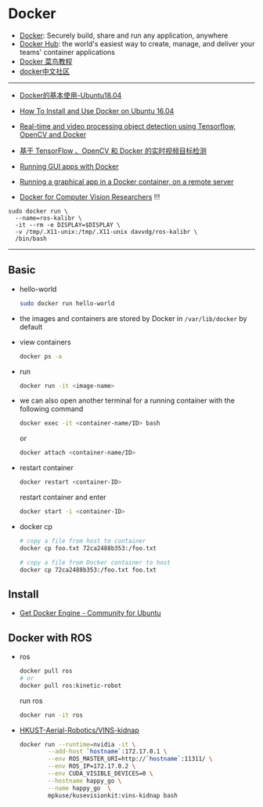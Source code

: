# Docker

* [Docker](https://www.docker.com/): Securely build, share and run any application, anywhere
* [Docker Hub](https://hub.docker.com/): the world's easiest way to create, manage, and deliver your teams' container applications
* [Docker 菜鸟教程](https://www.runoob.com/docker/docker-tutorial.html)
* [docker中文社区](http://www.docker.org.cn/)

-----

* [Docker的基本使用-Ubuntu18.04](https://blog.csdn.net/woodcorpse/article/details/80601899)

* [How To Install and Use Docker on Ubuntu 16.04](https://www.digitalocean.com/community/tutorials/how-to-install-and-use-docker-on-ubuntu-16-04)

* [Real-time and video processing object detection using Tensorflow, OpenCV and Docker](https://towardsdatascience.com/real-time-and-video-processing-object-detection-using-tensorflow-opencv-and-docker-2be1694726e5)
* [基于 TensorFlow 、OpenCV 和 Docker 的实时视频目标检测](https://www.leiphone.com/news/201807/V0dTefBD2QgNPwLj.html)

* [Running GUI apps with Docker](http://fabiorehm.com/blog/2014/09/11/running-gui-apps-with-docker/)

* [Running a graphical app in a Docker container, on a remote server](https://blog.yadutaf.fr/2017/09/10/running-a-graphical-app-in-a-docker-container-on-a-remote-server/)

* [Docker for Computer Vision Researchers](https://kusemanohar.info/2018/10/03/docker-for-computer-vision-researchers/) !!!

```
sudo docker run \
  --name=ros-kalibr \
  -it --rm -e DISPLAY=$DISPLAY \
  -v /tmp/.X11-unix:/tmp/.X11-unix davvdg/ros-kalibr \
  /bin/bash
```

-----

## Basic

* hello-world
  ```sh
  sudo docker run hello-world
  ```

* the images and containers are stored by Docker in `/var/lib/docker` by default

* view containers
  ```sh
  docker ps -a
  ```

* run
  ```sh
  docker run -it <image-name>
  ```

* we can also open another terminal for a running container with the following command
  ```sh
  docker exec -it <container-name/ID> bash
  ```
  or
  ```sh
  docker attach <container-name/ID>
  ```

* restart container
  ```sh
  docker restart <container-ID>
  ```
  restart container and enter
  ```sh
  docker start -i <container-ID>
  ```

* docker cp
  ```sh
  # copy a file from host to container
  docker cp foo.txt 72ca2488b353:/foo.txt

  # copy a file from Docker container to host
  docker cp 72ca2488b353:/foo.txt foo.txt
  ```

## Install

* [Get Docker Engine - Community for Ubuntu](https://docs.docker.com/install/linux/docker-ce/ubuntu/)


## Docker with ROS

* ros
  ```sh
  docker pull ros
  # or
  docker pull ros:kinetic-robot
  ```
  run ros
  ```sh
  docker run -it ros
  ```

* [HKUST-Aerial-Robotics/VINS-kidnap](https://github.com/HKUST-Aerial-Robotics/VINS-kidnap)
  ```sh
  docker run --runtime=nvidia -it \
          --add-host `hostname`:172.17.0.1 \
          --env ROS_MASTER_URI=http://`hostname`:11311/ \
          --env ROS_IP=172.17.0.2 \
          --env CUDA_VISIBLE_DEVICES=0 \
          --hostname happy_go \
          --name happy_go  \
          mpkuse/kusevisionkit:vins-kidnap bash
  ```
